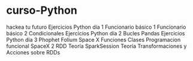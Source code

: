# curso-Python
hackea tu futuro
Ejercicios Python día 1
Funcionario básico 1
Funcionario básico 2
Condicionales
Ejercicios Python día 2
Bucles
Pandas
Ejercicios Python día 3
Phophet
Folium
Space X
Funciones
Clases
Programacion funcional
SpaceX 2
RDD Teoría
SparkSession Teoría
Transformaciones y Acciones sobre RDDs

